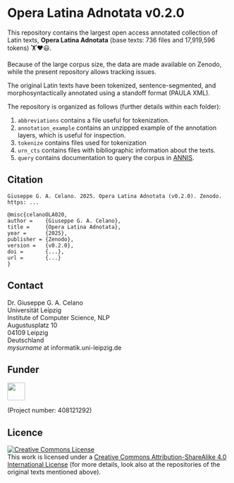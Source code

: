 # Opera Latina Adnotata v0.2.0

This repository contains the largest open access annotated collection
of Latin texts, **Opera Latina Adnotata** (base texts: 736 files
and 17,919,596 tokens) 🏋️❤️😃.

Because of the large corpus size, the data are made available on Zenodo,
while the present repository allows tracking issues.

The original Latin texts
have been tokenized, sentence-segmented, and morphosyntactically
annotated using a standoff format (PAULA XML).

The repository is organized as follows (further details within each folder):
1. `abbreviations` contains a file useful for tokenization.
2. `annotation_example` contains an unzipped example of the
annotation layers, which is useful for inspection.
3. `tokenize` contains files used for tokenization
4. `urn_cts` contains files with bibliographic information about the texts.
5. `query` contains documentation to query the corpus in
[ANNIS](https://annis.varro.informatik.uni-leipzig.de/ola020).

## Citation

```
Giuseppe G. A. Celano. 2025. Opera Latina Adnotata (v0.2.0). Zenodo.
https: ...
```

```
@misc{celanoOLA020,
author =    {Giuseppe G. A. Celano},
title =     {Opera Latina Adnotata},
year =      {2025},
publisher = {Zenodo},
version =   {v0.2.0},
doi =       {...},
url =       {...}
}
```
## Contact
Dr. Giuseppe G. A. Celano<br/>
Universität Leipzig<br/>
Institute of Computer Science, NLP<br/>
Augustusplatz 10<br/>
04109 Leipzig<br/>
Deutschland<br/>
*mysurname* at informatik.uni-leipzig.de<br/>

## Funder

<a href="http://www.dfg.de/index.jsp" target="_blank">
<img src="https://upload.wikimedia.org/wikipedia/commons/8/86/DFG-logo-blau.svg" 
width="" height="40" alt=""/>
</a>

(Project number: 408121292)

## Licence

<a rel="license" href="http://creativecommons.org/licenses/by-sa/4.0/">
<img alt="Creative Commons License" style="border-width:0" 
src="https://i.creativecommons.org/l/by-sa/4.0/88x31.png" /></a><br/>
This work is licensed under a <a rel="license" 
href="http://creativecommons.org/licenses/by-sa/4.0/">
Creative Commons Attribution-ShareAlike 4.0 International License</a> (for more
details, look also at the repositories of the original texts mentioned above).
